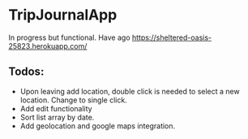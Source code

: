 # TripJournalApp

In progress but functional. Have ago https://sheltered-oasis-25823.herokuapp.com/

## Todos:

 - Upon leaving add location, double click is needed to select a new location. Change to single click.
 - Add edit functionality
 - Sort list array by date.
 - Add geolocation and google maps integration.



